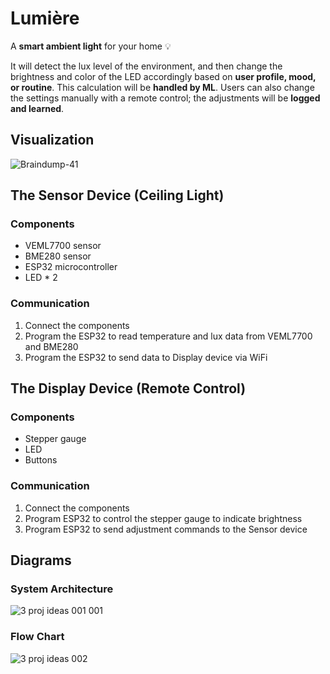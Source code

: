 # Lumière
A **smart ambient light** for your home 💡 

It will detect the lux level of the environment, and then change the brightness and color of the LED accordingly based on **user profile, mood, or routine**. This calculation will be **handled by ML**. Users can also change the settings manually with a remote control; the adjustments will be **logged and learned**.

## Visualization
![Braindump-41](https://github.com/yinyin13/lumiere/assets/148395165/aa7f0345-1a8c-4b89-a30b-348738f54d1c)

## The Sensor Device (Ceiling Light)
### Components
- VEML7700 sensor
- BME280 sensor
- ESP32 microcontroller
- LED * 2

### Communication
1. Connect the components
2. Program the ESP32 to read temperature and lux data from VEML7700 and BME280
3. Program the ESP32 to send data to Display device via WiFi

## The Display Device (Remote Control)
### Components
- Stepper gauge
- LED
- Buttons

### Communication
1. Connect the components
2. Program ESP32 to control the stepper gauge to indicate brightness
3. Program ESP32 to send adjustment commands to the Sensor device

## Diagrams
### System Architecture
![3 proj ideas 001 001](https://github.com/yinyin13/lumiere/assets/148395165/f2afd5ec-335d-4739-b6d6-2a342773d5f3)

### Flow Chart
![3 proj ideas 002](https://github.com/yinyin13/lumiere/assets/148395165/a4fad6eb-7dc7-43a3-931a-614e2981bfc5)


